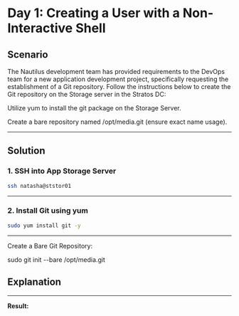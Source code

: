 # Day 1: Creating a User with a Non-Interactive Shell

## Scenario

The Nautilus development team has provided requirements to the DevOps team for a new application development project, specifically requesting the establishment of a Git repository. Follow the instructions below to create the Git repository on the Storage server in the Stratos DC:

Utilize yum to install the git package on the Storage Server.

Create a bare repository named /opt/media.git (ensure exact name usage).

---



## Solution

### 1. SSH into App Storage Server

```bash
ssh natasha@ststor01
```

---

### 2. Install Git using yum

```bash
sudo yum install git -y
```

---

Create a Bare Git Repository:

sudo git init --bare /opt/media.git


## Explanation



---

**Result:**  
